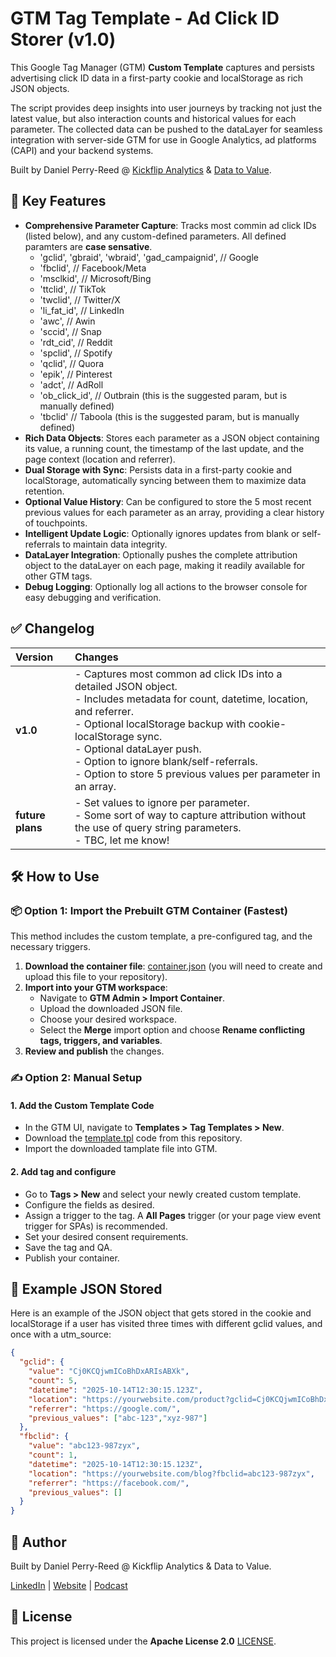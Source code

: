 # **GTM Tag Template - Ad Click ID Storer (v1.0)**

This Google Tag Manager (GTM) **Custom Template** captures and persists advertising click ID data in a first-party cookie and localStorage as rich JSON objects.

The script provides deep insights into user journeys by tracking not just the latest value, but also interaction counts and historical values for each parameter. The collected data can be pushed to the dataLayer for seamless integration with server-side GTM for use in Google Analytics, ad platforms (CAPI) and your backend systems.

Built by Daniel Perry-Reed @ [Kickflip Analytics](https://kickflipanalytics.com/?utm_medium=github&utm_source=gtm-ad-click-id-storer) & [Data to Value](https://datatovalue.com/).

## **🚀 Key Features**

* **Comprehensive Parameter Capture**: Tracks most commin ad click IDs (listed below), and any custom-defined parameters. All defined paramters are **case sensative**.
  * 'gclid', 'gbraid', 'wbraid', 'gad_campaignid', // Google
  * 'fbclid', // Facebook/Meta
  * 'msclkid', // Microsoft/Bing
  * 'ttclid', // TikTok
  * 'twclid', // Twitter/X
  * 'li_fat_id', // LinkedIn
  * 'awc', // Awin
  * 'sccid', // Snap
  * 'rdt_cid', // Reddit
  * 'spclid', // Spotify
  * 'qclid', // Quora
  * 'epik', // Pinterest
  * 'adct', // AdRoll
  * 'ob_click_id', // Outbrain (this is the suggested param, but is manually defined)
  * 'tbclid' // Taboola (this is the suggested param, but is manually defined)
* **Rich Data Objects**: Stores each parameter as a JSON object containing its value, a running count, the timestamp of the last update, and the page context (location and referrer).
* **Dual Storage with Sync**: Persists data in a first-party cookie and localStorage, automatically syncing between them to maximize data retention.
* **Optional Value History**: Can be configured to store the 5 most recent previous values for each parameter as an array, providing a clear history of touchpoints.
* **Intelligent Update Logic**: Optionally ignores updates from blank or self-referrals to maintain data integrity.
* **DataLayer Integration**: Optionally pushes the complete attribution object to the dataLayer on each page, making it readily available for other GTM tags.
* **Debug Logging**: Optionally log all actions to the browser console for easy debugging and verification.

## **✅ Changelog**

| Version | Changes |
| :---- | :---- |
| **v1.0** | - Captures most common ad click IDs into a detailed JSON object. <br>- Includes metadata for count, datetime, location, and referrer. <br>- Optional localStorage backup with cookie-localStorage sync. <br>- Optional dataLayer push. <br>- Option to ignore blank/self-referrals. <br>- Option to store 5 previous values per parameter in an array. |
| **future plans** | - Set values to ignore per parameter. <br>- Some sort of way to capture attribution without the use of query string parameters. <br>- TBC, let me know! |

## **🛠️ How to Use**

### **📦 Option 1: Import the Prebuilt GTM Container (Fastest)**

This method includes the custom template, a pre-configured tag, and the necessary triggers.

1. **Download the container file**: [container.json](./container.json) (you will need to create and upload this file to your repository).
2. **Import into your GTM workspace**:
   * Navigate to **GTM Admin \> Import Container**.
   * Upload the downloaded JSON file.
   * Choose your desired workspace.
   * Select the **Merge** import option and choose **Rename conflicting tags, triggers, and variables**.
3. **Review and publish** the changes.

### **✍️ Option 2: Manual Setup**

#### **1\. Add the Custom Template Code**

* In the GTM UI, navigate to **Templates \> Tag Templates \> New**.
* Download the [template.tpl](./template.tpl) code from this repository.
* Import the downloaded tamplate file into GTM.

#### **2\. Add tag and configure**

* Go to **Tags \> New** and select your newly created custom template.
* Configure the fields as desired.
* Assign a trigger to the tag. A **All Pages** trigger (or your page view event trigger for SPAs) is recommended.
* Set your desired consent requirements.
* Save the tag and QA.
* Publish your container.

## **🧠 Example JSON Stored**

Here is an example of the JSON object that gets stored in the cookie and localStorage if a user has visited three times with different gclid values, and once with a utm_source:

```json
{
  "gclid": {
    "value": "Cj0KCQjwmICoBhDxARIsABXk",
    "count": 5,
    "datetime": "2025-10-14T12:30:15.123Z",
    "location": "https://yourwebsite.com/product?gclid=Cj0KCQjwmICoBhDxARIsABXk",
    "referrer": "https://google.com/",
    "previous_values": ["abc-123","xyz-987"]
  },
  "fbclid": {
    "value": "abc123-987zyx",
    "count": 1,
    "datetime": "2025-10-14T12:30:15.123Z",
    "location": "https://yourwebsite.com/blog?fbclid=abc123-987zyx",
    "referrer": "https://facebook.com/",
    "previous_values": []
  }
}
```

## **👤 Author**

Built by Daniel Perry-Reed @ Kickflip Analytics & Data to Value.

[LinkedIn](https://www.linkedin.com/in/danielperryreed/) | [Website](https://kickflipanalytics.com/?utm_medium=github&utm_source=gtm-ad-click-id-storer) | [Podcast](https://www.analyticsunscripted.com/)

## **📄 License**
This project is licensed under the **Apache License 2.0** [LICENSE](./LICENSE).
